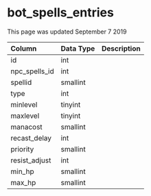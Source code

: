 # bot\_spells\_entries

This page was updated September 7 2019

| Column | Data Type | Description |
| :--- | :--- | :--- |
| id | int |  |
| npc\_spells\_id | int |  |
| spellid | smallint |  |
| type | int |  |
| minlevel | tinyint |  |
| maxlevel | tinyint |  |
| manacost | smallint |  |
| recast\_delay | int |  |
| priority | smallint |  |
| resist\_adjust | int |  |
| min\_hp | smallint |  |
| max\_hp | smallint |  |

